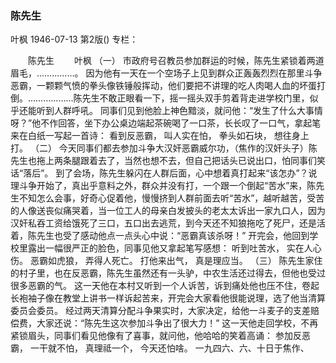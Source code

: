 ### 陈先生
叶枫
1946-07-13
第2版()
专栏：

　　陈先生
　　叶枫
            （一）
    市政府号召教员参加群运的时候，陈先生紧锁着两道眉毛，……………。
    因为他有一天在一个空场子上见到群众正轰轰烈烈在那里斗争恶霸，一颗颗气愤的拳头像铁锤般挥动，他们要把不讲理的吃人肉喝人血的坏蛋打倒。………………陈先生不敢正眼看一下，摇一摇头双手剪着背走进学校门里，似乎还能听到人群呼吼。
    同事们见到他脸上神色黯淡，就问他：“发生了什么大事情呀？”他不作回答，坐下办公桌边端起茶碗喝了一口茶，长长叹了一口气，拿起笔来在白纸一写起一首诗：
        看到反恶霸，
        叫人实在怕，
        拳头如石块，
        想往身上打。
            （二）
    今天同事们都去参加斗争大汉奸恶霸威尔功，（焦作的汉奸头子）陈先生也拖上两条腿跟着去了，当然也想不去，但自己把话头已说出口，怕同事们笑话“落后”。
    到了会场，陈先生躲闪在人群后面，心中想着真打起来“该怎办”？说理斗争开始了，真出乎意料之外，群众并没有打，一个跟一个倒起“苦水”来，陈先生不知怎么会事，好奇心促着他，慢慢挤到人群前面去听“苦水”，越听越苦，受苦的人像送丧似痛哭着，当一位工人的母亲白发披头的老太太诉出一家九口人，因为汉奸私吞工资给饿死了三口，五口出去逃荒，到今天还不知狼拖吃了死尸，还是活着，陈先生也受了感动他点一点头心中说：“恶霸真该杀呀！”
    开完会，他回到学校里露出一幅很严正的脸色，同事见他又拿起笔写感想：
        听到吐苦水，
        实在人心伤。
        恶霸如虎狼，
        弄得人死亡。
        打他来出气，
        真是理应当。
            （三）
    陈先生家住的村子里，也在反恶霸，陈先生虽然还有一头驴，中农生活还过得去，但他也受过很多恶霸的气。
    这一天他在本村又听到一个人诉苦，诉到痛处他也压不住，卷起长袍袖子像在教堂上讲书一样诉起苦来，开完会大家看他很能说理，选了他当清算委员会委员。
    经过两天清算分配斗争果实时，大家决定，给他一斗麦子的支差赔偿费，大家还说：“陈先生这次参加斗争出了很大力！”
    这一天他走回学校，不再紧锁眉头，同事们看见他像有了喜事，就问他，他哈哈的笑着高诵：
        参加反恶霸，
        一干就不怕，
        真理祗一个，
        今天还怕啥。
                                      一九四六、六、十日于焦作、

